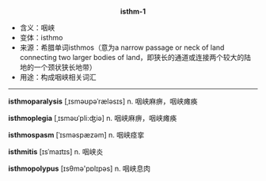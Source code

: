 
**<center>isthm-1</center>**

- <span class="definition">含义：咽峡</span>
- <span class="definition">变体：isthmo</span>
- <span class="definition">来源：希腊单词isthmos（意为a narrow passage or neck of land connecting two larger bodies of land，即狭长的通道或连接两个较大的陆地的一个颈状狭长地带）</span>
- <span class="definition">用途：构成咽峡相关词汇</span>


---


<span class="vocabulary">**isthmoparalysis**</span> [ˌɪsməʊpəˈrælәsɪs] n. 咽峡麻痹，咽峡瘫痪

<span class="vocabulary">**isthmoplegia**</span> [ˌɪsməʊˈpli:ʤiə] n. 咽峡麻痹，咽峡瘫痪

<span class="vocabulary">**isthmospasm**</span> [ˈɪsməspæzəm] n. 咽峡痉挛

<span class="vocabulary">**isthmitis**</span> [ɪsˈmaɪtɪs] n. 咽峡炎

<span class="vocabulary">**isthmopolypus**</span> [ɪsθmə'pɒlɪpəs] n. 咽峡息肉